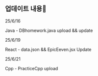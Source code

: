 ## 업데이트 내용🎈

25/6/16
<p>Java - DBhomework.java upload && update</p>

25/6/19
<p>React - data.json && EpicEeven.jsx Update</p>

25/6/21
<p>Cpp - PracticeCpp upload</p>